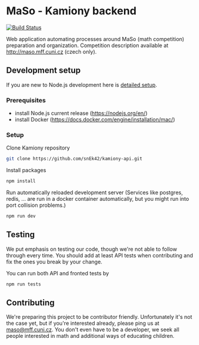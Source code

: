 # MaSo - Kamiony backend

[![Build Status](https://travis-ci.org/snEk42/kamiony-api.svg?branch=master)](https://travis-ci.org/snEk42/kamiony-api)

Web application automating processes around MaSo (math competition) preparation and organization.
Competition description available at <http://maso.mff.cuni.cz> (czech only).

## Development setup

If you are new to Node.js development here is [detailed setup](./docs/linux-setup.md).

### Prerequisites

- install Node.js current release (<https://nodejs.org/en/>)
- install Docker (<https://docs.docker.com/engine/installation/mac/>)

### Setup

Clone Kamiony repository

```bash
git clone https://github.com/snEk42/kamiony-api.git
```

Install packages

```bash
npm install
```

Run automatically reloaded development server (Services like postgres, redis, ...
are run in a docker container automatically, but you might run into port collision problems.)

```bash
npm run dev
```

## Testing

We put emphasis on testing our code, though we're not able to follow through every time.
You should add at least API tests when contributing and fix the ones you break by your change.

You can run both API and fronted tests by

```bash
npm run tests
```

## Contributing

We're preparing this project to be contributor friendly. Unfortunately it's not the case yet,
but if you're interested already, please ping us at maso@mff.cuni.cz. You don't
even have to be a developer, we seek all people interested in math and additional ways of
educating children.